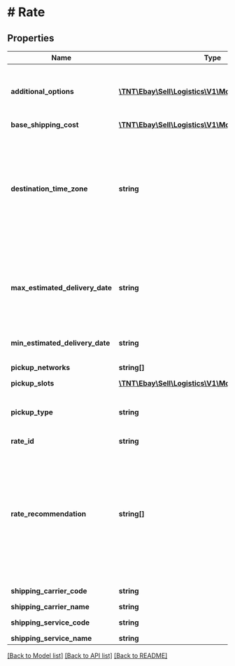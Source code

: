 # # Rate

## Properties

Name | Type | Description | Notes
------------ | ------------- | ------------- | -------------
**additional_options** | [**\TNT\Ebay\Sell\Logistics\V1\Model\AdditionalOption[]**](AdditionalOption.md) | Contains service and pricing information for one or more shipping options that are offered by the carrier and can be purchased in addition to the base shipping service provided by this rate. Shipping options can include items such as &lt;code&gt;INSURANCE&lt;/code&gt; and &lt;code&gt;SIGNATURE&lt;/code&gt;. | [optional]
**base_shipping_cost** | [**\TNT\Ebay\Sell\Logistics\V1\Model\Amount**](Amount.md) |  | [optional]
**destination_time_zone** | **string** | The name of the time zone region, as defined in the &lt;a href&#x3D;\&quot;http://www.iana.org/time-zones\&quot;  target&#x3D;\&quot;_blank\&quot;&gt;IANA Time Zone Database&lt;/a&gt;, to which the package is being shipped.  &lt;br&gt;&lt;br&gt;Delivery dates are calculated relative to this time zone.  &lt;br&gt;&lt;br&gt;&lt;span class&#x3D;\&quot;tablenote\&quot;&gt;&lt;strong&gt;Note:&lt;/strong&gt; This is different from a Coordinated Universal Time (UTC) offset. For example, the &lt;i&gt;America/Los_Angeles&lt;/i&gt; time zone identifies a region with the UTC standard time offset of &lt;code&gt;-08:00&lt;/code&gt;, but so do several other time zones, including &lt;i&gt;America/Tijuana&lt;/i&gt;,&lt;i&gt;America/Dawson&lt;/i&gt;, and &lt;i&gt;Pacific/Pitcairn&lt;/i&gt;.&lt;/span&gt; | [optional]
**max_estimated_delivery_date** | **string** | The latest stated date and time the shipment will be delivered at this rate.  &lt;br&gt;&lt;br&gt;The time stamp is formatted as an &lt;a href&#x3D;\&quot;https://www.iso.org/iso-8601-date-and-time-format.html\&quot; title&#x3D;\&quot;https://www.iso.org\&quot; target&#x3D;\&quot;_blank\&quot;&gt;ISO 8601&lt;/a&gt; string, which is based on the 24-hour Coordinated Universal Time (UTC) clock.  &lt;br&gt;&lt;br&gt;&lt;b&gt;Format:&lt;/b&gt; &lt;code&gt;[YYYY]-[MM]-[DD]T[HH]:[MM]:[SS].[SSS]Z&lt;/code&gt; &lt;br&gt;&lt;b&gt;Example:&lt;/b&gt; &lt;code&gt;2018-08-20T07:09:00.000Z&lt;/code&gt; | [optional]
**min_estimated_delivery_date** | **string** | The estimated earliest date and time the shipment will be delivered at this rate. The time stamp is formatted as an ISO 8601 UTC string. | [optional]
**pickup_networks** | **string[]** | A list of pickup networks compatible with the shipping service. | [optional]
**pickup_slots** | [**\TNT\Ebay\Sell\Logistics\V1\Model\PickupSlot[]**](PickupSlot.md) | A list of available pickup slots for the package. | [optional]
**pickup_type** | **string** | The type of pickup or drop-off service associated with the &lt;b&gt;pickupSlots&lt;/b&gt; time frames. For implementation help, refer to &lt;a href&#x3D;&#39;https://developer.ebay.com/api-docs/sell/logistics/types/api:PickupTypeEnum&#39;&gt;eBay API documentation&lt;/a&gt; | [optional]
**rate_id** | **string** | The unique eBay-assigned ID for this shipping rate. | [optional]
**rate_recommendation** | **string[]** | A list of reasons this rate is recommended. Available values are: &lt;ul&gt; &lt;li&gt;&lt;code&gt;BUYER_CHOSEN&lt;/code&gt; &amp;mdash; The rate meets or exceeds the requirements of the buyer&#39;s preferred shipping option.&lt;/li&gt; &lt;li&gt;&lt;code&gt;CHEAPEST_ON_TIME&lt;/code&gt; &amp;mdash; The rate is the cheapest rate available that will provide delivery within the seller&#39;s time frame commitment.&lt;/li&gt;  &lt;li&gt;&lt;code&gt;EBAY_PLUS_OK&lt;/code&gt; &amp;mdash; The rate complies with the shipping requirements of the eBay Plus program.&lt;/li&gt; &lt;li&gt;&lt;code&gt;FASTEST_ON_TIME&lt;/code&gt; &amp;mdash; The rate has the fastest shipping time, and will provide delivery within the seller&#39;s time frame commitment.&lt;/li&gt; &lt;li&gt;&lt;code&gt;GUARANTEED_DELIVERY_OK&lt;/code&gt; &amp;mdash; The rate complies with the shipping requirements of the eBay Guaranteed Delivery program.&lt;/li&gt;&lt;/ul&gt; | [optional]
**shipping_carrier_code** | **string** | The code name of the shipping carrier who will provide the service identified by &lt;b&gt;shippingServiceCode&lt;/b&gt;. | [optional]
**shipping_carrier_name** | **string** | The common name of the shipping carrier. | [optional]
**shipping_service_code** | **string** | The code name of the shipping service to be provided by the carrier identified by &lt;b&gt;shippingCarrierCode&lt;/b&gt;. | [optional]
**shipping_service_name** | **string** | The common name of the shipping service. | [optional]

[[Back to Model list]](../../README.md#models) [[Back to API list]](../../README.md#endpoints) [[Back to README]](../../README.md)
